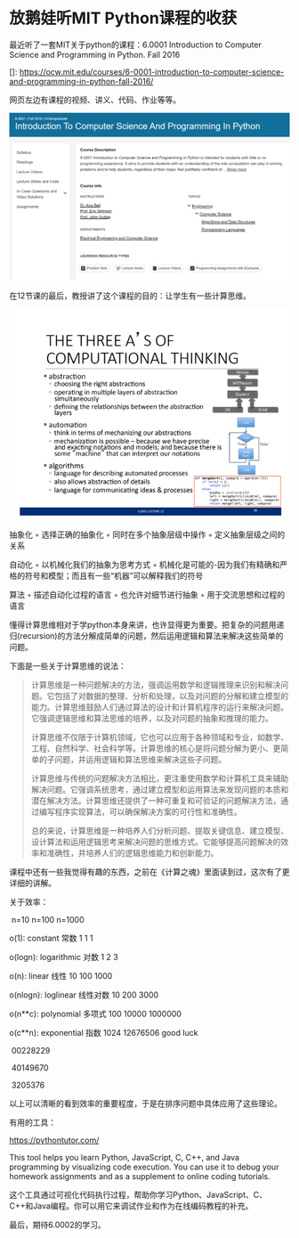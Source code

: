# 放鹅娃听MIT Python课程的收获



最近听了一套MIT关于python的课程：6.0001 Introduction to Computer Science and Programming in Python. Fall 2016

[]: https://ocw.mit.edu/courses/6-0001-introduction-to-computer-science-and-programming-in-python-fall-2016/



网页左边有课程的视频、讲义、代码、作业等等。



![微信截图_20230718110741](https://raw.githubusercontent.com/Fangewa/images/master/%E5%BE%AE%E4%BF%A1%E6%88%AA%E5%9B%BE_20230718110741.png)



在12节课的最后，教授讲了这个课程的目的：让学生有一些计算思维。

![微信截图_20230718104036](https://raw.githubusercontent.com/Fangewa/images/master/%E5%BE%AE%E4%BF%A1%E6%88%AA%E5%9B%BE_20230718104036.png)

抽象化
◦ 选择正确的抽象化
◦ 同时在多个抽象层级中操作
◦ 定义抽象层级之间的关系

自动化
◦ 以机械化我们的抽象为思考方式
◦ 机械化是可能的-因为我们有精确和严格的符号和模型；而且有一些“机器”可以解释我们的符号	

算法
◦ 描述自动化过程的语言
◦ 也允许对细节进行抽象
◦ 用于交流思想和过程的语言



懂得计算思维相对于学python本身来讲，也许显得更为重要。把复杂的问题用递归(recursion)的方法分解成简单的问题，然后运用逻辑和算法来解决这些简单的问题。

下面是一些关于计算思维的说法：

> 计算思维是一种问题解决的方法，强调运用数学和逻辑推理来识别和解决问题。它包括了对数据的整理、分析和处理，以及对问题的分解和建立模型的能力。计算思维鼓励人们通过算法的设计和计算机程序的运行来解决问题。它强调逻辑思维和算法思维的培养，以及对问题的抽象和推理的能力。
>
> 计算思维不仅限于计算机领域，它也可以应用于各种领域和专业，如数学、工程、自然科学、社会科学等。计算思维的核心是将问题分解为更小、更简单的子问题，并运用逻辑和算法思维来解决这些子问题。
>
> 计算思维与传统的问题解决方法相比，更注重使用数学和计算机工具来辅助解决问题。它强调系统思考，通过建立模型和运用算法来发现问题的本质和潜在解决方法。计算思维还提供了一种可重复和可验证的问题解决方法，通过编写程序实现算法，可以确保解决方案的可行性和准确性。
>
> 总的来说，计算思维是一种培养人们分析问题、提取关键信息、建立模型、设计算法和运用逻辑思考来解决问题的思维方式。它能够提高问题解决的效率和准确性，并培养人们的逻辑思维能力和创新能力。



课程中还有一些我觉得有趣的东西，之前在《计算之魂》里面读到过，这次有了更详细的讲解。

关于效率：

​                                                      n=10            n=100                   n=1000

o(1): constant 常数                            1                      1                             1  

o(logn): logarithmic 对数                  1                      2                             3

o(n): linear 线性                               10                  100                       1000  

o(nlogn): loglinear 线性对数          10                  200                       3000

o(n**c): polynomial 多项式          100             10000                1000000

o(c**n): exponential 指数           1024      12676506              good luck

​                                                                       00228229 

​                                                                       40149670 

​                                                                         3205376



以上可以清晰的看到效率的重要程度，于是在排序问题中具体应用了这些理论。



有用的工具：

https://pythontutor.com/

This tool helps you learn Python, JavaScript, C, C++, and Java programming by visualizing code execution. You can use it to debug your homework assignments and as a supplement to online coding tutorials.

这个工具通过可视化代码执行过程，帮助你学习Python、JavaScript、C、C++和Java编程。你可以用它来调试作业和作为在线编码教程的补充。



最后，期待6.0002的学习。

